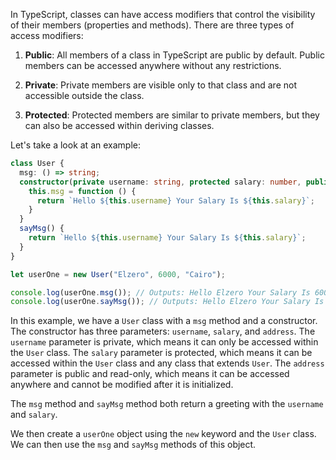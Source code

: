 In TypeScript, classes can have access modifiers that control the visibility of their members (properties and methods). There are three types of access modifiers:

1. **Public**: All members of a class in TypeScript are public by default. Public members can be accessed anywhere without any restrictions.

2. **Private**: Private members are visible only to that class and are not accessible outside the class.

3. **Protected**: Protected members are similar to private members, but they can also be accessed within deriving classes.

Let's take a look at an example:

```typescript
class User {
  msg: () => string;
  constructor(private username: string, protected salary: number, public readonly address: string) {
    this.msg = function () {
      return `Hello ${this.username} Your Salary Is ${this.salary}`;
    }
  }
  sayMsg() {
    return `Hello ${this.username} Your Salary Is ${this.salary}`;
  }
}

let userOne = new User("Elzero", 6000, "Cairo");

console.log(userOne.msg()); // Outputs: Hello Elzero Your Salary Is 6000
console.log(userOne.sayMsg()); // Outputs: Hello Elzero Your Salary Is 6000
```

In this example, we have a `User` class with a `msg` method and a constructor. The constructor has three parameters: `username`, `salary`, and `address`. The `username` parameter is private, which means it can only be accessed within the `User` class. The `salary` parameter is protected, which means it can be accessed within the `User` class and any class that extends `User`. The `address` parameter is public and read-only, which means it can be accessed anywhere and cannot be modified after it is initialized.

The `msg` method and `sayMsg` method both return a greeting with the `username` and `salary`.

We then create a `userOne` object using the `new` keyword and the `User` class. We can then use the `msg` and `sayMsg` methods of this object.
